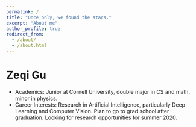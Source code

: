 ```yaml
---
permalink: /
title: "Once only, we found the stars."
excerpt: "About me"
author_profile: true
redirect_from: 
  - /about/
  - /about.html
---
```


Zeqi Gu
======
* Academics: Junior at Cornell University, double major in CS and math, minor in physics.
* Career Interests: Research in Artificial Intelligence, particularly Deep Learning and Computer Vision. Plan to go to grad school after graduation. Looking for research opportunities for summer 2020.

